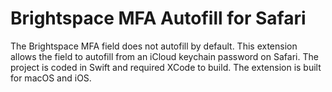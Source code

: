 # Brightspace MFA Autofill for Safari

The Brightspace MFA field does not autofill by default. This extension allows the field to autofill from an iCloud
keychain password on Safari. The project is coded in Swift and required XCode to build. The extension is built for macOS
and iOS.